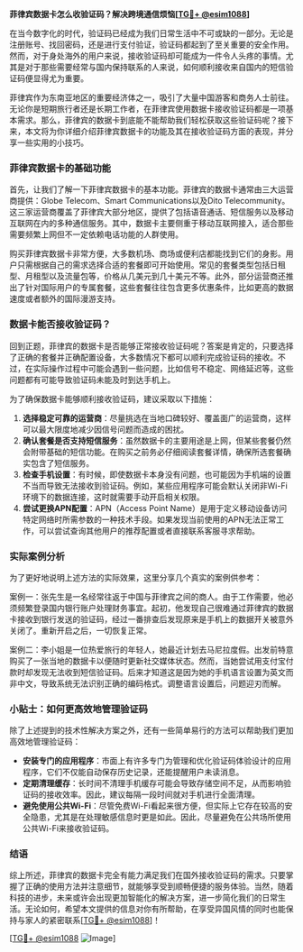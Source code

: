 **菲律宾数据卡怎么收验证码？解决跨境通信烦恼[[TG💪+ @esim1088](https://t.me/s/esim1088)]**

在当今数字化的时代，验证码已经成为我们日常生活中不可或缺的一部分。无论是注册账号、找回密码，还是进行支付验证，验证码都起到了至关重要的安全作用。然而，对于身处海外的用户来说，接收验证码却可能成为一件令人头疼的事情。尤其是对于那些需要经常与国内保持联系的人来说，如何顺利接收来自国内的短信验证码便显得尤为重要。

菲律宾作为东南亚地区的重要经济体之一，吸引了大量中国游客和商务人士前往。无论你是短期旅行者还是长期工作者，在菲律宾使用数据卡接收验证码都是一项基本需求。那么，菲律宾的数据卡到底能不能帮助我们轻松获取这些验证码呢？接下来，本文将为你详细介绍菲律宾数据卡的功能及其在接收验证码方面的表现，并分享一些实用的小技巧。

### 菲律宾数据卡的基础功能

首先，让我们了解一下菲律宾数据卡的基本功能。菲律宾的数据卡通常由三大运营商提供：Globe Telecom、Smart Communications以及Dito Telecommunity。这三家运营商覆盖了菲律宾大部分地区，提供了包括语音通话、短信服务以及移动互联网在内的多种通信服务。其中，数据卡主要侧重于移动互联网接入，适合那些需要频繁上网但不一定依赖电话功能的人群使用。

购买菲律宾数据卡非常方便，大多数机场、商场或便利店都能找到它们的身影。用户只需根据自己的需求选择合适的套餐即可开始使用。常见的套餐类型包括日租型、月租型以及流量包等，价格从几美元到几十美元不等。此外，部分运营商还推出了针对国际用户的专属套餐，这些套餐往往包含更多优惠条件，比如更高的数据速度或者额外的国际漫游支持。

### 数据卡能否接收验证码？

回到正题，菲律宾的数据卡是否能够正常接收验证码呢？答案是肯定的，只要选择了正确的套餐并正确配置设备，大多数情况下都可以顺利完成验证码的接收。不过，在实际操作过程中可能会遇到一些问题，比如信号不稳定、网络延迟等，这些问题都有可能导致验证码未能及时到达手机上。

为了确保数据卡能够顺利接收验证码，建议采取以下措施：

1. **选择稳定可靠的运营商**：尽量挑选在当地口碑较好、覆盖面广的运营商，这样可以最大限度地减少因信号问题而造成的困扰。
2. **确认套餐是否支持短信服务**：虽然数据卡的主要用途是上网，但某些套餐仍然会附带基础的短信功能。在购买之前务必仔细阅读套餐详情，确保所选套餐确实包含了短信服务。
3. **检查手机设置**：有时候，即使数据卡本身没有问题，也可能因为手机端的设置不当而导致无法接收到验证码。例如，某些应用程序可能会默认关闭非Wi-Fi环境下的数据连接，这时就需要手动开启相关权限。
4. **尝试更换APN配置**：APN（Access Point Name）是用于定义移动设备访问特定网络时所需参数的一种技术手段。如果发现当前使用的APN无法正常工作，可以尝试查询其他用户的推荐配置或者直接联系客服寻求帮助。

### 实际案例分析

为了更好地说明上述方法的实际效果，这里分享几个真实的案例供参考：

案例一：张先生是一名经常往返于中国与菲律宾之间的商人。由于工作需要，他必须频繁登录国内银行账户处理财务事宜。起初，他发现自己很难通过菲律宾的数据卡接收到银行发送的验证码，经过一番排查后发现原来是手机上的数据开关被意外关闭了。重新开启之后，一切恢复正常。

案例二：李小姐是一位热爱旅行的年轻人，她最近计划去马尼拉度假。出发前特意购买了一张当地的数据卡以便随时更新社交媒体状态。然而，当她尝试用支付宝付款时却发现无法收到短信验证码。后来才知道这是因为她的手机语言设置为英文而非中文，导致系统无法识别正确的编码格式。调整语言设置后，问题迎刃而解。

### 小贴士：如何更高效地管理验证码

除了上述提到的技术性解决方案之外，还有一些简单易行的方法可以帮助我们更加高效地管理验证码：

- **安装专门的应用程序**：市面上有许多专门为管理和优化验证码体验设计的应用程序，它们不仅能自动保存历史记录，还能提醒用户未读消息。
- **定期清理缓存**：长时间不清理手机缓存可能会导致存储空间不足，从而影响验证码的接收效率。因此，建议每隔一段时间就对手机进行全面清理。
- **避免使用公共Wi-Fi**：尽管免费Wi-Fi看起来很方便，但实际上它存在较高的安全隐患，尤其是在处理敏感信息时更是如此。因此，尽量避免在公共场所使用公共Wi-Fi来接收验证码。

### 结语

综上所述，菲律宾的数据卡完全有能力满足我们在国外接收验证码的需求。只要掌握了正确的使用方法并注意细节，就能够享受到顺畅便捷的服务体验。当然，随着科技的进步，未来或许会出现更加智能化的解决方案，进一步简化我们的日常生活。无论如何，希望本文提供的信息对你有所帮助，在享受异国风情的同时也能保持与家人的紧密联系[[TG💪+ @esim1088](https://t.me/s/esim1088)]！

[[TG💪+ @esim1088](https://t.me/s/esim1088) ![Image](https://i.postimg.cc/4NQfJmqS/Snipaste-2025-05-13-00-14-12.png)]